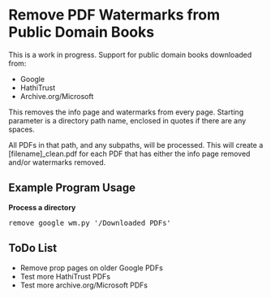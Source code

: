 # Remove PDF Watermarks from Public Domain Books #

This is a work in progress. Support for public domain books downloaded from:

- Google
- HathiTrust
- Archive.org/Microsoft

This removes the info page and watermarks from every page. Starting parameter is a directory path name, enclosed in quotes if there are any spaces. 

All PDFs in that path, and any subpaths, will be processed. This will create a [filename]_clean.pdf for each PDF that has either the info page removed and/or watermarks removed.

## Example Program Usage ##

**Process a directory**
<pre>
remove_google_wm.py '/Downloaded PDFs'
</pre>


## ToDo List ##
- Remove prop pages on older Google PDFs
- Test more HathiTrust PDFs
- Test more archive.org/Microsoft PDFs
